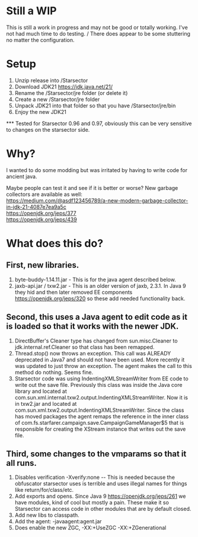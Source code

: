 # Still a WIP

This is still a work in progress and may not be good or totally working. I've not had much time to do testing. /
There does appear to be some stuttering no matter the configuration.

# Setup

1. Unzip release into /Starsector
2. Download JDK21 https://jdk.java.net/21/ 
3. Rename the /Starsector/jre folder (or delete it)
4. Create a new /Starsector/jre folder
5. Unpack JDK21 into that folder so that you have /Starsector/jre/bin
6. Enjoy the new JDK21

*** Tested for Starsector 0.96 and 0.97, obviously this can be very sensitive to changes on the starsector side.

# Why?

I wanted to do some modding but was irritated by having to write code for ancient java.

Maybe people can test it and see if it is better or worse? New garbage collectors are available as well:\
https://medium.com/@asdf123456789/a-new-modern-garbage-collector-in-jdk-21-4087e7ea9a5c \
https://openjdk.org/jeps/377 \
https://openjdk.org/jeps/439 

# What does this do?

## First, new libraries.
1. byte-buddy-1.14.11.jar - This is for the java agent described below.
2. jaxb-api.jar / txw2.jar - This is an older version of jaxb, 2.3.1. In Java 9 they hid and then later removed EE components https://openjdk.org/jeps/320 so these add needed functionality back.

## Second, this uses a Java agent to edit code as it is loaded so that it works with the newer JDK.
1. DirectBuffer's Cleaner type has changed from sun.misc.Cleaner to jdk.internal.ref.Cleaner so that class has been remapped.
2. Thread.stop() now throws an exception. This call was ALREADY deprecated in Java7 and should not have been used. More recently it was updated to just throw an exception. The agent makes the call to this method do nothing. Seems fine.
3. Starsector code was using IndentingXMLStreamWriter from EE code to write out the save file. Previously this class was inside the Java core library and located at com.sun.xml.internal.txw2.output.IndentingXMLStreamWriter. Now it is in txw2.jar and located at com.sun.xml.txw2.output.IndentingXMLStreamWriter. Since the class has moved packages the agent remaps the reference in the inner class of com.fs.starfarer.campaign.save.CampaignGameManager$5 that is responsible for creating the XStream instance that writes out the save file. 

## Third, some changes to the vmparams so that it all runs.
1. Disables verification -Xverify:none -- This is needed because the obfuscator starsector uses is terrible and uses illegal names for things like return/for/class/etc.
2. Add exports and opens. Since Java 9 https://openjdk.org/jeps/261 we have modules, kind of cool but mostly a pain. These make it so Starsector can access code in other modules that are by default closed.
3. Add new libs to classpath.
4. Add the agent: -javaagent:agent.jar 
5. Does enable the new ZGC,  -XX:+UseZGC -XX:+ZGenerational